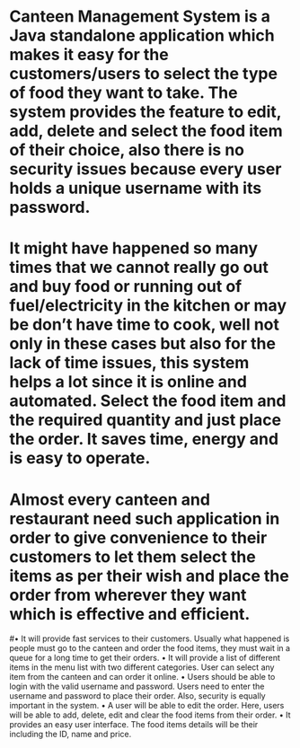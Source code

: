 # Canteen Management System is a Java standalone application which makes it easy for the customers/users to select the type of food they want to take. The system provides the feature to edit, add, delete and select the food item of their choice, also there is no security issues because every user holds a unique username with its password.
 
# It might have happened so many times that we cannot really go out and buy food or running out of fuel/electricity in the kitchen or may be don’t have time to cook, well not only in these cases but also for the lack of time issues, this system helps a lot since it is online and automated. Select the food item and the required quantity and just place the order. It saves time, energy and is easy to operate.

# Almost every canteen and restaurant need such application in order to give convenience to their customers to let them select the items as per their wish and place the order from wherever they want which is effective and efficient.

#•	It will provide fast services to their customers. Usually what happened is people must go to the canteen and order the food items, they must wait in a queue for a long time to get their orders.
•	It will provide a list of different items in the menu list with two different categories. User can select any item from the canteen and can order it online.
•	Users should be able to login with the valid username and password. Users need to enter the username and password to place their order. Also, security is equally important in the system.
•	A user will be able to edit the order. Here, users will be able to add, delete, edit and clear the food items from their order.
•	It provides an easy user interface. The food items details will be their including the ID, name and price.

